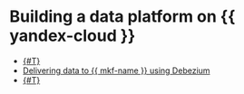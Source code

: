 # Building a data platform on {{ yandex-cloud }}

* [{#T}](sync-mysql.md)
* [Delivering data to {{ mkf-name }} using Debezium](kafka-cdc.md)
* [{#T}](mssql-data-migration.md)

